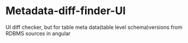 # Metadata-diff-finder-UI
UI diff checker, but for table meta data(table level schema)versions from RDBMS sources in angular
